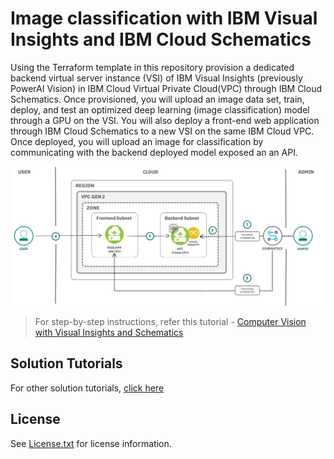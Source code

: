 # Image classification with IBM Visual Insights and IBM Cloud Schematics

Using the Terraform template in this repository provision a dedicated backend virtual server instance (VSI) of IBM Visual Insights (previously PowerAI Vision) in IBM Cloud Virtual Private Cloud(VPC) through IBM Cloud Schematics. Once provisioned, you will upload an image data set, train, deploy, and test an optimized deep learning (image classification) model through a GPU on the VSI. You will also deploy a front-end web application through IBM Cloud Schematics to a new VSI on the same IBM Cloud VPC. Once deployed, you will upload an image for classification by communicating with the backend deployed model exposed an an API.

![](images/architecture_diagram.png)

> For step-by-step instructions, refer this tutorial - [Computer Vision with Visual Insights and Schematics](https://cloud.ibm.com/docs/tutorials?topic=solution-tutorials-computer-vision-visual-insights-schematics)

## Solution Tutorials
For other solution tutorials, [click here](http://ibm.biz/solution-tutorials)

## License

See [License.txt](License.txt) for license information.